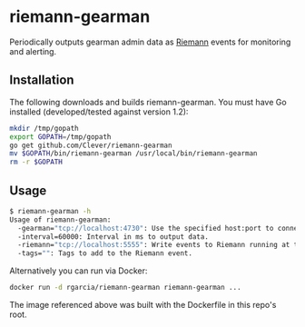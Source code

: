 # riemann-gearman

Periodically outputs gearman admin data as [Riemann](http://riemann.io) events for monitoring and alerting.

## Installation

The following downloads and builds riemann-gearman.
You must have Go installed (developed/tested against version 1.2):

```bash
mkdir /tmp/gopath
export GOPATH=/tmp/gopath
go get github.com/Clever/riemann-gearman
mv $GOPATH/bin/riemann-gearman /usr/local/bin/riemann-gearman
rm -r $GOPATH
```

## Usage

```bash
$ riemann-gearman -h
Usage of riemann-gearman:
  -gearman="tcp://localhost:4730": Use the specified host:port to connect to gearman.
  -interval=60000: Interval in ms to output data.
  -riemann="tcp://localhost:5555": Write events to Riemann running at this port. Can also specify 'stdout' to debug.
  -tags="": Tags to add to the Riemann event.
```

Alternatively you can run via Docker:

```bash
docker run -d rgarcia/riemann-gearman riemann-gearman ...
```

The image referenced above was built with the Dockerfile in this repo's root.
